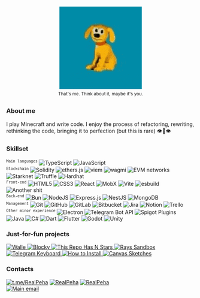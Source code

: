 <p align="center">
	<img src="https://raw.githubusercontent.com/RealPeha/RealPeha/master/dog.gif">
	<br />
	<sup>That's me. Think about it, maybe it's you.<sup>
</p>

### About me
I play Minecraft and write code. I enjoy the process of refactoring, rewriting, rethinking the code, bringing it to perfection (but this is rare) 👁👃👁

### Skillset
<sup>`Main languages`</sup>
![TypeScript](https://img.shields.io/badge/-TypeScript-000?&logo=TypeScript)
![JavaScript](https://img.shields.io/badge/-JavaScript-000?&logo=JavaScript)
<br />
<sup>`Blockchain`</sup>
![Solidity](https://img.shields.io/badge/-Solidity-000?&logo=Solidity)
![ethers.js](https://img.shields.io/badge/-ethers.js-000?&logo=ethereum)
![viem](https://img.shields.io/badge/-viem-000?&logo=ethereum)
![wagmi](https://img.shields.io/badge/-wagmi-000?&logo=ethereum)
![EVM networks](https://img.shields.io/badge/-EVM%20networks-000?&logo=ethereum)
![Starknet](https://img.shields.io/badge/-Starknet-000?&logo=starknet)
![Truffle](https://img.shields.io/badge/-Truffle-000?&logo=Solidity)
![Hardhat](https://img.shields.io/badge/-Hardhat-000?&logo=Solidity)
<br />
<sup>`Front-end`</sup>
![HTML5](https://img.shields.io/badge/-HTML5-000?&logo=HTML5)
![CSS3](https://img.shields.io/badge/-CSS3-000?&logo=CSS3)
![React](https://img.shields.io/badge/-React-000?&logo=React)
![MobX](https://img.shields.io/badge/-MobX-000?&logo=MobX)
![Vite](https://img.shields.io/badge/-Vite-000?&logo=Vite)
![esbuild](https://img.shields.io/badge/-esbuild-000?&logo=esbuild)
![Another shit](https://img.shields.io/badge/-and%20many%20other...-000)
<br />
<sup>`Back-end`</sup>
![Bun](https://img.shields.io/badge/-Bun-000?&logo=Bun)
![NodeJS](https://img.shields.io/badge/-Node.js-000?&logo=Node.js)
![Express.js](https://img.shields.io/badge/-Express.js-000?&logo=Express)
![NestJS](https://img.shields.io/badge/-NestJS-000?&logo=NestJS)
![MongoDB](https://img.shields.io/badge/-MongoDB-000?&logo=MongoDB)
<br />
<sup>`Management`</sup>
![Git](https://img.shields.io/badge/-Git-000?&logo=Git)
![GitHub](https://img.shields.io/badge/-GitHub-000?&logo=GitHub)
![GitLab](https://img.shields.io/badge/-GitLab-000?&logo=GitLab)
![Bitbucket](https://img.shields.io/badge/-Bitbucket-000?&logo=Bitbucket)
![Jira](https://img.shields.io/badge/-Jira-000?&logo=Jira)
![Notion](https://img.shields.io/badge/-Notion-000?&logo=Notion)
![Trello](https://img.shields.io/badge/-Trello-000?&logo=Trello)
<br />
<sup>`Other minor experience`</sup>
![Electron](https://img.shields.io/badge/-Electron-000?&logo=Electron)
![Telegram Bot API](https://img.shields.io/badge/-Telegram%20Bot%20API-000?&logo=Telegram)
![Spigot Plugins](https://img.shields.io/badge/-Spigot%20Plugins-000?&logo=Minecraft)
![Java](https://img.shields.io/badge/-Java-000?&logo=Java)
![C#](https://img.shields.io/badge/-C%23-000?&logo=CSharp)
![Dart](https://img.shields.io/badge/-Dart-000?&logo=Dart)
![Flutter](https://img.shields.io/badge/-Flutter-000?&logo=Flutter)
![Godot](https://img.shields.io/badge/-Godot-000?&logo=Godot)
![Unity](https://img.shields.io/badge/-Unity-000?&logo=Unity)

### Just-for-fun projects

<a href="https://github.com/Pobepto/walle" target="_blank">
<img src="https://github-readme-stats.vercel.app/api/pin/?username=Pobepto&theme=dracula&repo=walle&show_owner=true" width="49%" alt="Walle"/>
</a>
<a href="https://github.com/Pobepto/blocky" target="_blank">
<img src="https://github-readme-stats.vercel.app/api/pin/?username=Pobepto&theme=dracula&repo=blocky&show_owner=true" width="49%" alt="Blocky"/>
</a>
<a href="https://github.com/RealPeha/This-Repo-Has-0-Stars" target="_blank">
<img src="https://github-readme-stats.vercel.app/api/pin/?username=RealPeha&theme=dracula&repo=This-Repo-Has-0-Stars" width="49%" alt="This Repo Has N Stars"/>
</a>
<a href="https://github.com/RealPeha/rays" target="_blank">
<img src="https://github-readme-stats.vercel.app/api/pin/?username=RealPeha&theme=dracula&repo=rays" width="49%" alt="Rays Sandbox"/>
</a>
<a href="https://github.com/RealPeha/telegram-keyboard" target="_blank">
<img src="https://github-readme-stats.vercel.app/api/pin/?username=RealPeha&theme=dracula&repo=telegram-keyboard" width="49%" alt="Telegram Keyboard"/>
</a>
<a href="https://github.com/RealPeha/how-to-install" target="_blank">
<img src="https://github-readme-stats.vercel.app/api/pin/?username=RealPeha&theme=dracula&repo=how-to-install" width="49%" alt="How to Install"/>
</a>
<a href="https://github.com/RealPeha/sketches" target="_blank">
<img src="https://github-readme-stats.vercel.app/api/pin/?username=RealPeha&theme=dracula&repo=sketches" width="49%" alt="Canvas Sketches"/>
</a>

### Contacts

<a href="https://t.me/RealPeha"><img src="https://img.shields.io/badge/-@RealPeha-000?&logo=Telegram" alt="t.me/RealPeha"></a>
<a href="https://github.com/RealPeha"><img src="https://img.shields.io/badge/-RealPeha-000?&logo=GitHub" alt="RealPeha"></a>
<a href="https://www.linkedin.com/in/realpeha/"><img src="https://img.shields.io/badge/-Stas Kardash-000?&logo=LinkedIn" alt="RealPeha"></a>
<br />
<a href="mailto:real.peha@gmail.com"><img src="https://img.shields.io/badge/-real.peha@gmail.com-000?&logo=Gmail" alt="Main email"></a>
